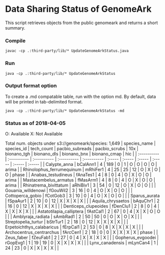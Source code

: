 # Data Sharing Status of GenomeArk

This script retrieves objects from the public genomeark and returns a short summary.

### Compile
```
javac -cp .:third-party/lib/* UpdateGenomeArkStatus.java
```

### Run
```
java -cp .:third-party/lib/* UpdateGenomeArkStatus
```

### Output format option
To create a .md compatable table, run with the option md.
By default, data will be printed in tab-delimited format.
```
java -cp .:third-party/lib/* UpdateGenomeArkStatus -md
```

### Status as of 2018-04-05

O: Available
X: Not Available

Total num. objects under s3://genomeark/species: 1,649
| species_name	| species_id	| tech_count	| pacbio_subreads	| pacbio_scrubs	| 10x	| bionano_tgh	| bionano_dls	| bionano_bnx	| bionano_cmap	| hic |
| :---------- | :---------- | :---------- | :---------- | :---------- | :----- | :----- | :----- | :----- | :----- | :----- |
| Calypte_anna	| bCalAnn1	| 4	| 189	| 0	| 1	| O	| O	| O	| O	| arima |
| Rhinolophus_ferrumequinum	| mRhiFer1	| 4	| 25	| 25	| 12	| O	| X	| O	| O	| phase |
| Anabas_testudineus	| fAnaTes1	| 4	| 8	| 0	| 4	| O	| X	| O	| O	| arima |
| Mastacembelus_armatus	| fMasArm1	| 4	| 8	| 0	| 4	| O	| X	| O	| O	| arima |
| Rhinatrema_bivittatum	| aRhiBiv1	| 3	| 54	| 0	| 12	| O	| X	| O	| O	|  |
| Gouania_willdenowi	| fGouWil2	| 3	| 16	| 0	| 4	| O	| X	| O	| O	|  |
| Cottoperca_gobio	| fCotGob3	| 3	| 10	| 0	| 4	| O	| X	| O	| O	|  |
| Sparus_aurata	| fSpaAur1	| 2	| 10	| 0	| 12	| X	| X	| X	| X	|  |
| Aquila_chrysaetos	| bAquChr1	| 2	| 16	| 0	| 12	| X	| X	| X	| X	|  |
| Denticeps_clupeoides	| fDenClu1	| 2	| 8	| 0	| 4	| X	| X	| X	| X	|  |
| Astatotilapia_calliptera	| fAstCal1	| 2	| 67	| 0	| 4	| X	| X	| O	| O	|  |
| Amblyraja_radiata	| sAmbRad1	| 2	| 50	| 50	| 0	| O	| X	| O	| X	|  |
| Streptopelia_turtur	| bStrTur1	| 2	| 18	| 0	| 12	| X	| X	| X	| X	|  |
| Erpetoichthys_calabaricus	| fErpCal1	| 2	| 53	| 0	| 8	| X	| X	| X	| X	|  |
| Archocentrus_centrarchus	| fArcCen1	| 2	| 18	| 0	| 0	| X	| X	| X	| X	| phase |
| Zeus_faber	| fZeuFab1	| 2	| 27	| 0	| 4	| X	| X	| X	| X	|  |
| Gopherus_evgoodei	| rGopEvg1	| 1	| 19	| 19	| 0	| X	| X	| X	| X	|  |
| Lynx_canadensis	| mLynCan4	| 1	| 24	| 23	| 0	| X	| X	| X	| X	|  |
